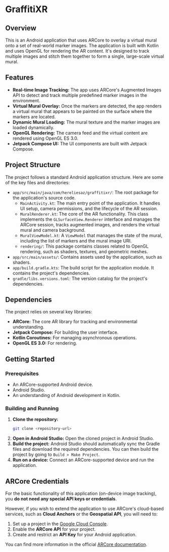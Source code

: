 # GraffitiXR

## Overview

This is an Android application that uses ARCore to overlay a virtual mural onto a set of real-world marker images. The application is built with Kotlin and uses OpenGL for rendering the AR content. It's designed to track multiple images and stitch them together to form a single, large-scale virtual mural.

## Features

*   **Real-time Image Tracking:** The app uses ARCore's Augmented Images API to detect and track multiple predefined marker images in the environment.
*   **Virtual Mural Overlay:** Once the markers are detected, the app renders a virtual mural that appears to be painted on the surface where the markers are located.
*   **Dynamic Mural Loading:** The mural texture and the marker images are loaded dynamically.
*   **OpenGL Rendering:** The camera feed and the virtual content are rendered using OpenGL ES 3.0.
*   **Jetpack Compose UI:** The UI components are built with Jetpack Compose.

## Project Structure

The project follows a standard Android application structure. Here are some of the key files and directories:

*   `app/src/main/java/com/hereliesaz/graffitixr/`: The root package for the application's source code.
    *   `MainActivity.kt`: The main entry point of the application. It handles UI setup, camera permissions, and the lifecycle of the AR session.
    *   `MuralRenderer.kt`: The core of the AR functionality. This class implements the `GLSurfaceView.Renderer` interface and manages the ARCore session, tracks augmented images, and renders the virtual mural and camera background.
    *   `MuralViewModel.kt`: A `ViewModel` that manages the state of the mural, including the list of markers and the mural image URI.
    *   `rendering/`: This package contains classes related to OpenGL rendering, such as shaders, textures, and geometric meshes.
*   `app/src/main/assets/`: Contains assets used by the application, such as shaders.
*   `app/build.gradle.kts`: The build script for the application module. It contains the project's dependencies.
*   `gradle/libs.versions.toml`: The version catalog for the project's dependencies.

## Dependencies

The project relies on several key libraries:

*   **ARCore:** The core AR library for tracking and environmental understanding.
*   **Jetpack Compose:** For building the user interface.
*   **Kotlin Coroutines:** For managing asynchronous operations.
*   **OpenGL ES 3.0:** For rendering.

## Getting Started

### Prerequisites

*   An ARCore-supported Android device.
*   Android Studio.
*   An understanding of Android development in Kotlin.

### Building and Running

1.  **Clone the repository:**
    ```bash
    git clone <repository-url>
    ```
2.  **Open in Android Studio:** Open the cloned project in Android Studio.
3.  **Build the project:** Android Studio should automatically sync the Gradle files and download the required dependencies. You can then build the project by going to `Build > Make Project`.
4.  **Run on a device:** Connect an ARCore-supported device and run the application.

## ARCore Credentials

For the basic functionality of this application (on-device image tracking), you **do not need any special API keys or credentials**.

However, if you wish to extend the application to use ARCore's cloud-based services, such as **Cloud Anchors** or the **Geospatial API**, you will need to:

1.  Set up a project in the [Google Cloud Console](https://console.cloud.google.com/).
2.  Enable the **ARCore API** for your project.
3.  Create and restrict an **API Key** for your Android application.

You can find more information in the official [ARCore documentation](https://developers.google.com/ar).
